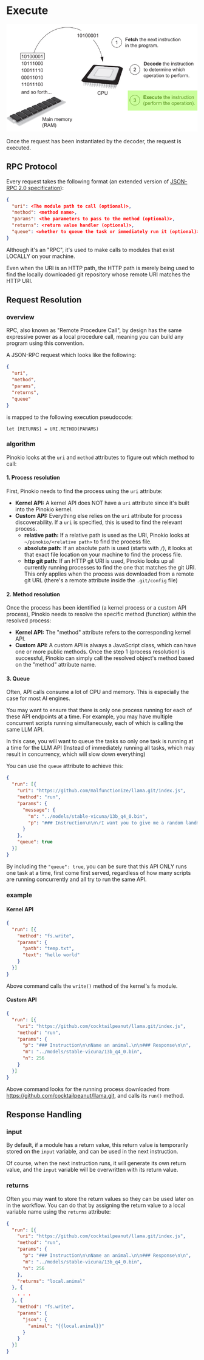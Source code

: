 # Execute

![execute.png](execute.png)

Once the request has been instantiated by the decoder, the request is executed.

## RPC Protocol

Every request takes the following format (an extended version of [JSON-RPC 2.0 specification](https://www.jsonrpc.org/specification)):

```json
{
  "uri": <The module path to call (optional)>,
  "method": <method name>,
  "params": <the parameters to pass to the method (optional)>,
  "returns": <return value handler (optional)>,
  "queue": <whether to queue the task or immediately run it (optional)>
}
```

Although it's an "RPC", it's used to make calls to modules that exist LOCALLY on your machine.

Even when the URI is an HTTP path, the HTTP path is merely being used to find the locally downloaded git repository whose remote URI matches the HTTP URI.


## Request Resolution

### overview

RPC, also known as "Remote Procedure Call", by design has the same expressive power as a local procedure call, meaning you can build any program using this convention.

A JSON-RPC request which looks like the following:

```json
{
  "uri",
  "method",
  "params",
  "returns",
  "queue"
}
```

is mapped to the following execution pseudocode:

```
let [RETURNS] = URI.METHOD(PARAMS)
```

### algorithm

Pinokio looks at the `uri` and `method` attributes to figure out which method to call:

#### 1. Process resolution

First, Pinokio needs to find the process using the `uri` attribute:

- **Kernel API:** A kernel API does NOT have a `uri` attribute since it's built into the Pinokio kernel.
- **Custom API:** Everything else relies on the `uri` attribute for process discoverability. If a `uri` is specified, this is used to find the relevant process.
  - **relative path:** If a relative path is used as the URI, Pinokio looks at `~/pinokio/<relative path>` to find the process file.
  - **absolute path:** If an absolute path is used (starts with `/`), it looks at that exact file location on your machine to find the process file.
  - **http git path:** If an HTTP git URI is used, Pinokio looks up all currently running processes to find the one that matches the git URI. This only applies when the process was downloaded from a remote git URL (there's a remote attribute inside the `.git/config` file)

#### 2. Method resolution

Once the process has been identified (a kernel process or a custom API process), Pinokio needs to resolve the specific method (function) within the resolved process:

- **Kernel API:** The "method" attribute refers to the corresponding kernel API.
- **Custom API:** A custom API is always a JavaScript class, which can have one or more public methods. Once the step 1 (process resolution) is successful, Pinokio can simply call the resolved object's method based on the "method" attribute name.

#### 3. Queue

Often, API calls consume a lot of CPU and memory. This is especially the case for most AI engines.

You may want to ensure that there is only one process running for each of these API endpoints at a time. For example, you may have multiple concurrent scripts running simultaneously, each of which is calling the same LLM API.

In this case, you will want to queue the tasks so only one task is running at a time for the LLM API (Instead of immediately running all tasks, which may result in concurrency, which will slow down everything)

You can use the `queue` attribute to achieve this:

```json
{
  "run": [{
    "uri": "https://github.com/malfunctionize/llama.git/index.js",
    "method": "run",
    "params": {
      "message": {
        "m": "../models/stable-vicuna/13b_q4_0.bin",
        "p": "### Instruction\n\n\rI want you to give me a random landmark location. simply write the name of the landmark location. No description. Just the name.\n\n\r### Response\n\n"
      }
    },
    "queue": true
  }]
}
```

By including the `"queue": true`, you can be sure that this API ONLY runs one task at a time, first come first served, regardless of how many scripts are running concurrently and all try to run the same API.

### example

#### Kernel API

```json
{
  "run": [{
    "method": "fs.write",
    "params": {
      "path": "temp.txt",
      "text": "hello world"
    }
  }]
}
```

Above command calls the `write()` method of the kernel's fs module.

#### Custom API

```json
{
  "run": [{
    "uri": "https://github.com/cocktailpeanut/llama.git/index.js",
    "method": "run",
    "params": {
      "p": "### Instruction\n\nName an animal.\n\n### Response\n\n",
      "m": "../models/stable-vicuna/13b_q4_0.bin",
      "n": 256
    }
  }]
}
```

Above command looks for the running process downloaded from https://github.com/cocktailpeanut/llama.git, and calls its `run()` method.

## Response Handling

### input

By default, if a module has a return value, this return value is temporarily stored on the `input` variable, and can be used in the next instruction.

Of course, when the next instruction runs, it will generate its own return value, and the `input` variable will be overwritten with its return value.

### returns

Often you may want to store the return values so they can be used later on in the workflow. You can do that by assigning the return value to a local variable name using the `returns` attribute:


```json
{
  "run": [{
    "uri": "https://github.com/cocktailpeanut/llama.git/index.js",
    "method": "run",
    "params": {
      "p": "### Instruction\n\nName an animal.\n\n### Response\n\n",
      "m": "../models/stable-vicuna/13b_q4_0.bin",
      "n": 256
    },
    "returns": "local.animal"
  }, {
    . . .
  }, {
    "method": "fs.write",
    "params": {
      "json": {
        "animal": "{{local.animal}}"
      }
    }
  }]
}
```

